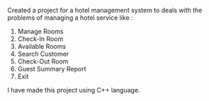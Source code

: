 Created a project for a hotel management system to deals with the problems of managing a hotel service like :
1. Manage Rooms
2. Check-In Room
3. Available Rooms
4. Search Customer
5. Check-Out Room
6. Guest Summary Report
7. Exit

I have made this project using C++ language.
